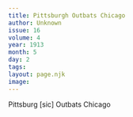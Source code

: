 ```yaml
---
title: Pittsburgh Outbats Chicago
author: Unknown
issue: 16
volume: 4
year: 1913
month: 5
day: 2
tags:
layout: page.njk
image:
---
```

Pittsburg [sic] Outbats Chicago




